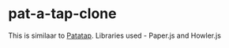 # pat-a-tap-clone
This is similaar to <a href="patatap.com">Patatap</a>. Libraries used - Paper.js and Howler.js
